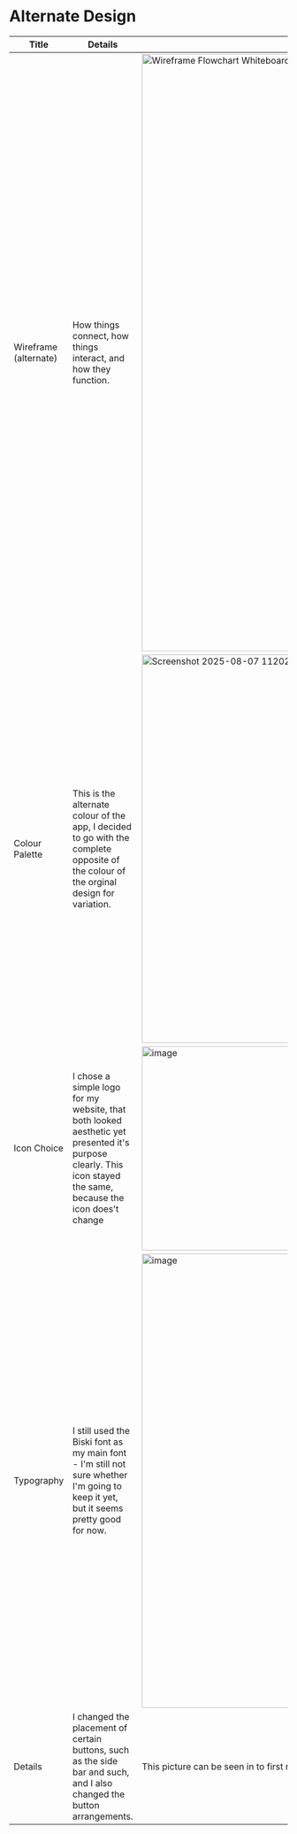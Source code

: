 # Alternate Design
| Title | Details | Image |
|------------------------------------------------------------------------------------------|---------------------------------------------------------------------------------------------|---------------------------------------------------------------------------------------------| 
| Wireframe (alternate) | How things connect, how things interact, and how they function. | <img width="1920" height="1080" alt="Wireframe Flowchart Whiteboard" src="https://github.com/user-attachments/assets/6bf38719-b1d2-4a25-9d14-f41898b64725" />
| Colour Palette | This is the alternate colour of the app, I decided to go with the complete opposite of the colour of the orginal design for variation. | <img width="1917" height="702" alt="Screenshot 2025-08-07 112025" src="https://github.com/user-attachments/assets/78033281-c091-4381-90b7-a3e3da321209" /> | 
| Icon Choice | I chose a simple logo for my website, that both looked aesthetic yet presented it's purpose clearly. This icon stayed the same, because the icon does't change | <img width="361" height="369" alt="image" src="https://github.com/user-attachments/assets/de2d4f14-0ddb-40c6-8601-b5ba69274069" /> |
| Typography | I still used the Biski font as my main font - I'm still not sure whether I'm going to keep it yet, but it seems pretty good for now. | <img width="760" height="821" alt="image" src="https://github.com/user-attachments/assets/21d3516a-72cd-441b-8e7c-445da6dcc659" /> |
| Details | I changed the placement of certain buttons, such as the side bar and such, and I also changed the button arrangements. | This picture can be seen in to first row, in the wireframe). |

